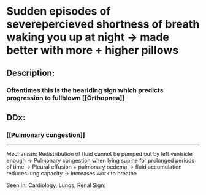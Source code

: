 # Sudden episodes of severepercieved shortness of breath waking you up at night → made better with more + higher pillows
## Description:
### Oftentimes this is the hearlding sign which predicts progression to fullblown [[Orthopnea]]
## DDx:
### [[Pulmonary congestion]]

---
Mechanism: Redistribution of fluid cannot be pumped out by left ventricle enough → Pulmonary congestion when lying supine for prolonged periods of time → Pleural effusion + pulmonary oedema → fluid accumulation reduces lung capacity → increases work to breathe

Seen in: Cardiology, Lungs, Renal
Sign: 
